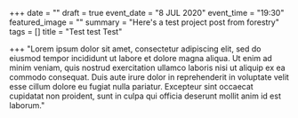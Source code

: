 +++
date = ""
draft = true
event_date = "8 JUL 2020"
event_time = "19:30"
featured_image = ""
summary = "Here's a test project post from forestry"
tags = []
title = "Test test Test"

+++
"Lorem ipsum dolor sit amet, consectetur adipiscing elit, sed do eiusmod tempor incididunt ut labore et dolore magna aliqua. Ut enim ad minim veniam, quis nostrud exercitation ullamco laboris nisi ut aliquip ex ea commodo consequat. Duis aute irure dolor in reprehenderit in voluptate velit esse cillum dolore eu fugiat nulla pariatur. Excepteur sint occaecat cupidatat non proident, sunt in culpa qui officia deserunt mollit anim id est laborum."